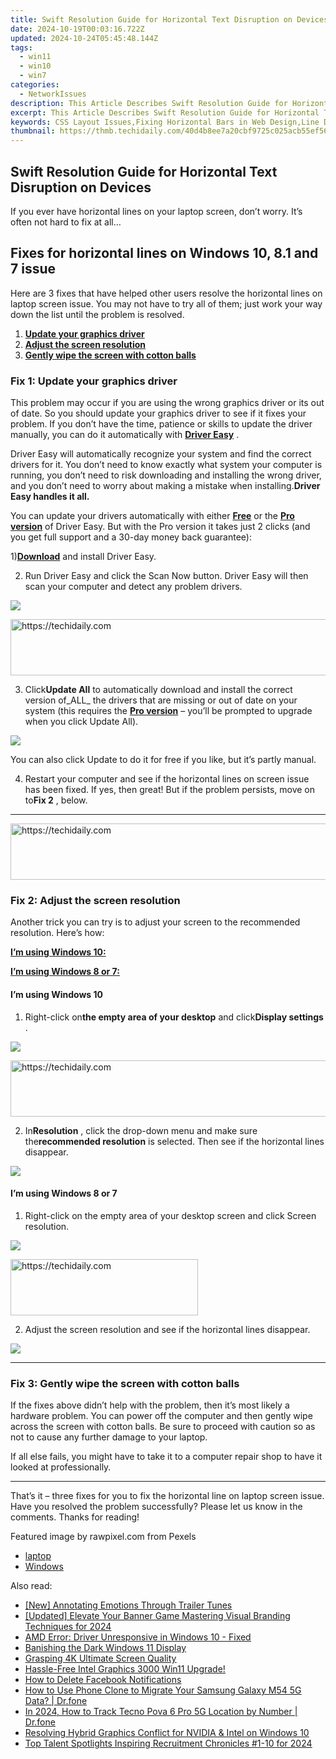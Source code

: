 ```yaml
---
title: Swift Resolution Guide for Horizontal Text Disruption on Devices
date: 2024-10-19T00:03:16.722Z
updated: 2024-10-24T05:45:48.144Z
tags:
  - win11
  - win10
  - win7
categories:
  - NetworkIssues
description: This Article Describes Swift Resolution Guide for Horizontal Text Disruption on Devices
excerpt: This Article Describes Swift Resolution Guide for Horizontal Text Disruption on Devices
keywords: CSS Layout Issues,Fixing Horizontal Bars in Web Design,Line Disruption Solutions,Cross-Browser Layout Fixes,Responsive Design Line Disruption,Coding Tips,Prevent Overlapping CSS Elements
thumbnail: https://thmb.techidaily.com/40d4b8ee7a20cbf9725c025acb55ef566e92109bc4a0e7b50a621bf0e1ad49b5.jpg
---
```


## Swift Resolution Guide for Horizontal Text Disruption on Devices

 If you ever have horizontal lines on your laptop screen, don’t worry. It’s often not hard to fix at all…

## Fixes for horizontal lines on Windows 10, 8.1 and 7 issue

 Here are 3 fixes that have helped other users resolve the horizontal lines on laptop screen issue. You may not have to try all of them; just work your way down the list until the problem is resolved.

1. **[Update your graphics driver](#F1)**
2. **[Adjust the screen resolution](#F2)**
3. **[Gently wipe the screen with cotton balls](#F3)**

### Fix 1: Update your graphics driver

 This problem may occur if you are using the wrong graphics driver or its out of date. So you should update your graphics driver to see if it fixes your problem. If you don’t have the time, patience or skills to update the driver manually, you can do it automatically with [**Driver Easy**](https://tools.techidaily.com/drivereasy/download/) .

 Driver Easy will automatically recognize your system and find the correct drivers for it. You don’t need to know exactly what system your computer is running, you don’t need to risk downloading and installing the wrong driver, and you don’t need to worry about making a mistake when installing.**Driver Easy handles it all.**

 You can update your drivers automatically with either [**Free**](https://tools.techidaily.com/drivereasy/download/) or the [**Pro version**](https://tools.techidaily.com/drivereasy/download/) of Driver Easy. But with the Pro version it takes just 2 clicks (and you get full support and a 30-day money back guarantee):

 1)[**Download**](https://tools.techidaily.com/drivereasy/download/) and install Driver Easy.

 2) Run Driver Easy and click the Scan Now button. Driver Easy will then scan your computer and detect any problem drivers.

![](https://images.drivereasy.com/wp-content/uploads/2018/07/img_5b46ffcde1143.jpg)

<!-- affiliate ads begin -->
<a href="https://appsumo.8odi.net/c/5597632/2105860/7443" target="_top" id="2105860">
  <img src="//a.impactradius-go.com/display-ad/7443-2105860" border="0" alt="https://techidaily.com" width="728" height="90"/>
</a>
<img height="0" width="0" src="https://appsumo.8odi.net/i/5597632/2105860/7443" style="position:absolute;visibility:hidden;" border="0" />
<!-- affiliate ads end -->

 3) Click**Update All** to automatically download and install the correct version of_ALL_ the drivers that are missing or out of date on your system (this requires the [**Pro version**](https://tools.techidaily.com/drivereasy/download/) – you’ll be prompted to upgrade when you click Update All).

![](https://images.drivereasy.com/wp-content/uploads/2018/07/img_5b594e371b13c.jpg)

 You can also click Update to do it for free if you like, but it’s partly manual.

 4) Restart your computer and see if the horizontal lines on screen issue has been fixed. If yes, then great! But if the problem persists, move on to**Fix 2** , below.

---

<!-- affiliate ads begin -->
<a href="https://25home.pxf.io/c/5597632/2148650/16836" target="_top" id="2148650">
  <img src="//a.impactradius-go.com/display-ad/16836-2148650" border="0" alt="https://techidaily.com" width="728" height="90"/>
</a>
<img height="0" width="0" src="https://25home.pxf.io/i/5597632/2148650/16836" style="position:absolute;visibility:hidden;" border="0" />
<!-- affiliate ads end -->

### Fix 2: Adjust the screen resolution

 Another trick you can try is to adjust your screen to the recommended resolution. Here’s how:

**[I’m using Windows 10:](#W10)**

[**I’m using Windows 8 or 7:**](#W87)

#### I’m using Windows 10

 1) Right-click on**the empty area of your desktop** and click**Display settings** .

![](https://images.drivereasy.com/wp-content/uploads/2018/07/img_5b4c67b31715b.jpg)

<!-- affiliate ads begin -->
<a href="https://ursime.pxf.io/c/5597632/2136536/16384" target="_top" id="2136536">
  <img src="//a.impactradius-go.com/display-ad/16384-2136536" border="0" alt="https://techidaily.com" width="728" height="90"/>
</a>
<img height="0" width="0" src="https://ursime.pxf.io/i/5597632/2136536/16384" style="position:absolute;visibility:hidden;" border="0" />
<!-- affiliate ads end -->

 2) In**Resolution** , click the drop-down menu and make sure the**recommended resolution** is selected. Then see if the horizontal lines disappear.

![](https://images.drivereasy.com/wp-content/uploads/2018/07/img_5b4c683faa667.jpg)

#### I’m using Windows 8 or 7

 1) Right-click on the empty area of your desktop screen and click Screen resolution.

![](https://images.drivereasy.com/wp-content/uploads/2018/07/img_5b5ed6d79ee72.jpg)

<!-- affiliate ads begin -->
<a href="https://25home.pxf.io/c/5597632/2148645/16836" target="_top" id="2148645">
  <img src="//a.impactradius-go.com/display-ad/16836-2148645" border="0" alt="https://techidaily.com" width="300" height="90"/>
</a>
<img height="0" width="0" src="https://25home.pxf.io/i/5597632/2148645/16836" style="position:absolute;visibility:hidden;" border="0" />
<!-- affiliate ads end -->

 2) Adjust the screen resolution and see if the horizontal lines disappear.

![](https://images.drivereasy.com/wp-content/uploads/2018/08/img_5b72884ff0e75.jpg)

---

### Fix 3: Gently wipe the screen with cotton balls

 If the fixes above didn’t help with the problem, then it’s most likely a hardware problem. You can power off the computer and then gently wipe across the screen with cotton balls. Be sure to proceed with caution so as not to cause any further damage to your laptop.

 If all else fails, you might have to take it to a computer repair shop to have it looked at professionally.

---

 That’s it – three fixes for you to fix the horizontal line on laptop screen issue. Have you resolved the problem successfully? Please let us know in the comments. Thanks for reading!

Featured image by rawpixel.com from Pexels

* [laptop](https://tools.techidaily.com/drivereasy/download/)
* [Windows](https://tools.techidaily.com/drivereasy/download/)

<ins class="adsbygoogle"
     style="display:block"
     data-ad-format="autorelaxed"
     data-ad-client="ca-pub-7571918770474297"
     data-ad-slot="1223367746"></ins>

<ins class="adsbygoogle"
     style="display:block"
     data-ad-client="ca-pub-7571918770474297"
     data-ad-slot="8358498916"
     data-ad-format="auto"
     data-full-width-responsive="true"></ins>

<span class="atpl-alsoreadstyle">Also read:</span>
<div><ul>
<li><a href="https://extra-hints.techidaily.com/new-annotating-emotions-through-trailer-tunes/"><u>[New] Annotating Emotions Through Trailer Tunes</u></a></li>
<li><a href="https://facebook-video-share.techidaily.com/updated-elevate-your-banner-game-mastering-visual-branding-techniques-for-2024/"><u>[Updated] Elevate Your Banner Game Mastering Visual Branding Techniques for 2024</u></a></li>
<li><a href="https://network-issues.techidaily.com/amd-error-driver-unresponsive-in-windows-10-fixed/"><u>AMD Error: Driver Unresponsive in Windows 10 - Fixed</u></a></li>
<li><a href="https://network-issues.techidaily.com/banishing-the-dark-windows-11-display/"><u>Banishing the Dark Windows 11 Display</u></a></li>
<li><a href="https://network-issues.techidaily.com/grasping-4k-ultimate-screen-quality/"><u>Grasping 4K Ultimate Screen Quality</u></a></li>
<li><a href="https://network-issues.techidaily.com/1719974046716-hassle-free-intel-graphics-3000-win11-upgrade/"><u>Hassle-Free Intel Graphics 3000 Win11 Upgrade!</u></a></li>
<li><a href="https://facebook.techidaily.com/how-to-delete-facebook-notifications/"><u>How to Delete Facebook Notifications</u></a></li>
<li><a href="https://android-transfer.techidaily.com/how-to-use-phone-clone-to-migrate-your-samsung-galaxy-m54-5g-data-drfone-by-drfone-transfer-from-android-transfer-from-android/"><u>How to Use Phone Clone to Migrate Your Samsung Galaxy M54 5G Data? | Dr.fone</u></a></li>
<li><a href="https://android-location-track.techidaily.com/in-2024-how-to-track-tecno-pova-6-pro-5g-location-by-number-drfone-by-drfone-virtual-android/"><u>In 2024, How to Track Tecno Pova 6 Pro 5G Location by Number | Dr.fone</u></a></li>
<li><a href="https://network-issues.techidaily.com/resolving-hybrid-graphics-conflict-for-nvidia-and-intel-on-windows-10/"><u>Resolving Hybrid Graphics Conflict for NVIDIA & Intel on Windows 10</u></a></li>
<li><a href="https://youtube-blog.techidaily.com/alent-spotlights-inspiring-recruitment-chronicles-1-10-for-2024/"><u>Top Talent Spotlights Inspiring Recruitment Chronicles #1-10 for 2024</u></a></li>
</ul></div>

